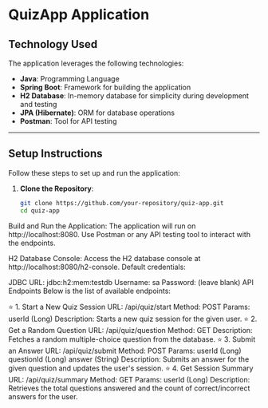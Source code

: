 # QuizApp Application

## Technology Used
The application leverages the following technologies:

- **Java**: Programming Language
- **Spring Boot**: Framework for building the application
- **H2 Database**: In-memory database for simplicity during development and testing
- **JPA (Hibernate)**: ORM for database operations
- **Postman**: Tool for API testing

---

## Setup Instructions
Follow these steps to set up and run the application:

1. **Clone the Repository**:
   ```bash
   git clone https://github.com/your-repository/quiz-app.git
   cd quiz-app
Build and Run the Application:
The application will run on http://localhost:8080.
Use Postman or any API testing tool to interact with the endpoints.

H2 Database Console:
Access the H2 database console at http://localhost:8080/h2-console.
Default credentials:

JDBC URL: jdbc:h2:mem:testdb
Username: sa
Password: (leave blank)
API Endpoints
Below is the list of available endpoints:

⭐ 1. Start a New Quiz Session
URL: /api/quiz/start
Method: POST
Params: userId (Long)
Description: Starts a new quiz session for the given user.
⭐ 2. Get a Random Question
URL: /api/quiz/question
Method: GET
Description: Fetches a random multiple-choice question from the database.
⭐ 3. Submit an Answer
URL: /api/quiz/submit
Method: POST
Params:
userId (Long)
questionId (Long)
answer (String)
Description: Submits an answer for the given question and updates the user's session.
⭐ 4. Get Session Summary
URL: /api/quiz/summary
Method: GET
Params: userId (Long)
Description: Retrieves the total questions answered and the count of correct/incorrect answers for the user.
